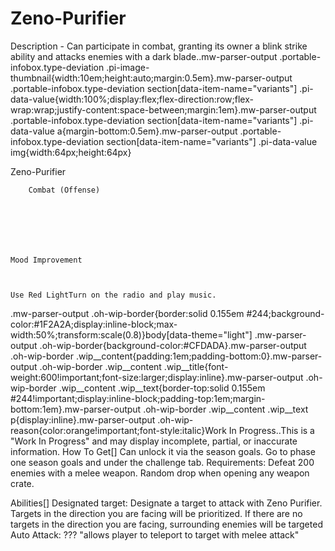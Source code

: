 # Zeno-Purifier

Description - Can participate in combat, granting its owner a blink strike ability and attacks enemies with a dark blade..mw-parser-output .portable-infobox.type-deviation .pi-image-thumbnail{width:10em;height:auto;margin:0.5em}.mw-parser-output .portable-infobox.type-deviation section[data-item-name="variants"] .pi-data-value{width:100%;display:flex;flex-direction:row;flex-wrap:wrap;justify-content:space-between;margin:1em}.mw-parser-output .portable-infobox.type-deviation section[data-item-name="variants"] .pi-data-value a{margin-bottom:0.5em}.mw-parser-output .portable-infobox.type-deviation section[data-item-name="variants"] .pi-data-value img{width:64px;height:64px}

Zeno-Purifier


	
		
		
	
	


	
	
	
	
	
	
	
		Combat (Offense)
	
	
	




	Mood Improvement


	
	Use Red LightTurn on the radio and play music.








.mw-parser-output .oh-wip-border{border:solid 0.155em #244;background-color:#1F2A2A;display:inline-block;max-width:50%;transform:scale(0.8)}body[data-theme="light"] .mw-parser-output .oh-wip-border{background-color:#CFDADA}.mw-parser-output .oh-wip-border .wip__content{padding:1em;padding-bottom:0}.mw-parser-output .oh-wip-border .wip__content .wip__title{font-weight:600!important;font-size:larger;display:inline}.mw-parser-output .oh-wip-border .wip__content .wip__text{border-top:solid 0.155em #244!important;display:inline-block;padding-top:1em;margin-bottom:1em}.mw-parser-output .oh-wip-border .wip__content .wip__text p{display:inline}.mw-parser-output .oh-wip-reason{color:orange!important;font-style:italic}Work In Progress..This is a "Work In Progress" and may display incomplete, partial, or inaccurate information.
How To Get[]
Can unlock it via the season goals. Go to phase one season goals and under the challenge tab. Requirements: Defeat 200 enemies with a melee weapon.
Random drop when opening any weapon crate.

Abilities[]
Designated target: Designate a target to attack with Zeno Purifier. Targets in the direction you are facing will be prioritized. If there are no targets in the direction you are facing, surrounding enemies will be targeted
Auto Attack:&#160;??? "allows player to teleport to target with melee attack"
